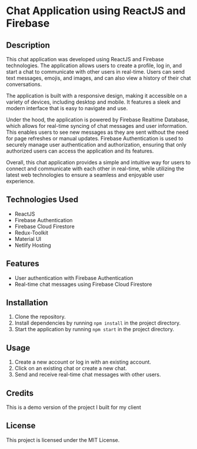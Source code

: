 Chat Application using ReactJS and Firebase
===========================================

Description
-----------

This chat application was developed using ReactJS and Firebase technologies. The application allows users to create a profile, log in, and start a chat to communicate with other users in real-time. Users can send text messages, emojis, and images, and can also view a history of their chat conversations.

The application is built with a responsive design, making it accessible on a variety of devices, including desktop and mobile. It features a sleek and modern interface that is easy to navigate and use.

Under the hood, the application is powered by Firebase Realtime Database, which allows for real-time syncing of chat messages and user information. This enables users to see new messages as they are sent without the need for page refreshes or manual updates. Firebase Authentication is used to securely manage user authentication and authorization, ensuring that only authorized users can access the application and its features.

Overall, this chat application provides a simple and intuitive way for users to connect and communicate with each other in real-time, while utilizing the latest web technologies to ensure a seamless and enjoyable user experience.


Technologies Used
-----------------

-   ReactJS
-   Firebase Authentication
-   Firebase Cloud Firestore
-   Redux-Toolkit
-   Material UI
-   Netlify Hosting

Features
--------
-   User authentication with Firebase Authentication
-   Real-time chat messages using Firebase Cloud Firestore

Installation
------------

1.  Clone the repository.
2.  Install dependencies by running `npm install` in the project directory.
5.  Start the application by running `npm start` in the project directory.

Usage
-----

1.  Create a new account or log in with an existing account.
2.  Click on an existing chat or create a new chat.
3.  Send and receive real-time chat messages with other users.

Credits
-----

This is a demo version of the project I built for my client

License
-----

This project is licensed under the MIT License.
